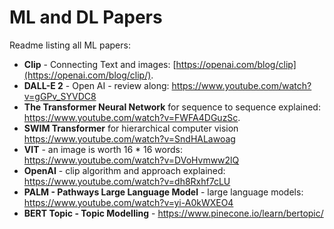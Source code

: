 # ML and DL Papers
Readme listing all ML papers:

- **Clip** - Connecting Text and images: [https://openai.com/blog/clip](https://openai.com/blog/clip/).
- **DALL-E 2** - Open AI - review along: https://www.youtube.com/watch?v=gGPv_SYVDC8
- **The Transformer Neural Network** for sequence to sequence explained: https://www.youtube.com/watch?v=FWFA4DGuzSc.
- **SWIM Transformer** for hierarchical computer vision https://www.youtube.com/watch?v=SndHALawoag
- **VIT** - an image is worth 16 * 16 words: https://www.youtube.com/watch?v=DVoHvmww2lQ
- **OpenAI** - clip algorithm and approach explained: https://www.youtube.com/watch?v=dh8Rxhf7cLU
- **PALM - Pathways Large Language Model** - large language models: https://www.youtube.com/watch?v=yi-A0kWXEO4
- **BERT Topic - Topic Modelling** - https://www.pinecone.io/learn/bertopic/
